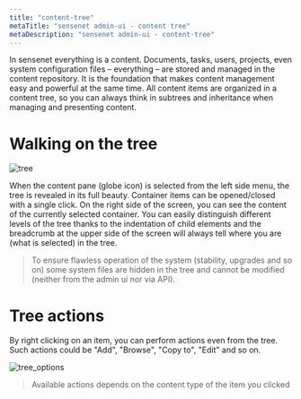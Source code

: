 ```yaml
---
title: "content-tree"
metaTitle: "sensenet admin-ui - content tree"
metaDescription: "sensenet admin-ui - content-tree"
---
```


In sensenet everything is a content. Documents, tasks, users, projects, even system configuration files – everything – are stored and managed in the content repository. It is the foundation that makes content management easy and powerful at the same time. All content items are organized in a content tree, so you can always think in subtrees and inheritance when managing and presenting content.

# Walking on the tree

![tree](./img/content-tree.png)

When the content pane (globe icon) is selected from the left side menu, the tree is revealed in its full beauty. Container items can be opened/closed with a single click. On the right side of the screen, you can see the content of the currently selected container. You can easily distinguish different levels of the tree thanks to the indentation of child elements and the breadcrumb at the upper side of the screen will always tell where you are (what is selected) in the tree. 

> To ensure flawless operation of the system (stability, upgrades and so on) some system files are hidden in the tree and cannot be modified (neither from the admin ui nor via API).

# Tree actions

By right clicking on an item, you can perform actions even from the tree.
Such actions could be "Add", "Browse", "Copy to", "Edit" and so on. 

![tree_options](./img/content-tree_options.png)

> Available actions depends on the content type of the item you clicked
